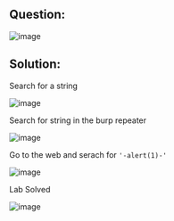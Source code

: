 ## Question:

![image](https://github.com/Nifalnasar/Portswigger-Labs/assets/141356053/a749f066-d5f6-45da-9dc8-239c4b09a2fb)

## Solution:

Search for a string

![image](https://github.com/Nifalnasar/Portswigger-Labs/assets/141356053/b0a78bfa-bec6-491d-8cd0-fd2aeeab0375)

Search for string in the burp repeater

![image](https://github.com/Nifalnasar/Portswigger-Labs/assets/141356053/c27be929-3b61-461c-b909-7dd3bf8af945)

Go to the web and serach for ```'-alert(1)-'```

![image](https://github.com/Nifalnasar/Portswigger-Labs/assets/141356053/d0eafe56-cd16-462e-8227-f56af24af3b4)

Lab Solved

![image](https://github.com/Nifalnasar/Portswigger-Labs/assets/141356053/9320a52f-2e94-4854-9fa4-e1a79310ae61)
